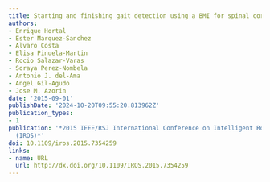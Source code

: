 ```yaml
---
title: Starting and finishing gait detection using a BMI for spinal cord injury rehabilitation
authors:
- Enrique Hortal
- Ester Marquez-Sanchez
- Alvaro Costa
- Elisa Pinuela-Martin
- Rocio Salazar-Varas
- Soraya Perez-Nombela
- Antonio J. del-Ama
- Angel Gil-Agudo
- Jose M. Azorin
date: '2015-09-01'
publishDate: '2024-10-20T09:55:20.813962Z'
publication_types:
- 1
publication: '*2015 IEEE/RSJ International Conference on Intelligent Robots and Systems
  (IROS)*'
doi: 10.1109/iros.2015.7354259
links:
- name: URL
  url: http://dx.doi.org/10.1109/IROS.2015.7354259
---
```

